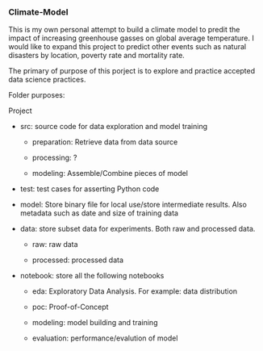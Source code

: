 ### Climate-Model

This is my own personal attempt to build a climate model to predit the impact of increasing greenhouse gasses on global average temperature. I would like to expand this project to predict other events such as natural disasters by location, poverty rate and mortality rate. 

The primary of purpose of this porject is to explore and practice accepted data science practices. 

Folder purposes:

Project
 
- src: source code for data exploration and model training

	-  preparation: Retrieve data from data source

	-  processing: ?

	- modeling: Assemble/Combine pieces of model

-  test: test cases for asserting Python code
 
-  model: Store binary file for local use/store intermediate results. Also metadata such as date and size of training data

-  data: store subset data for experiments. Both raw and processed data.

	-  raw: raw data

	- processed: processed data

-  notebook: store all the following notebooks

	- eda: Exploratory Data Analysis. For example: data distribution

	- poc: Proof-of-Concept

	- modeling: model building and training

	- evaluation: performance/evalution of model


